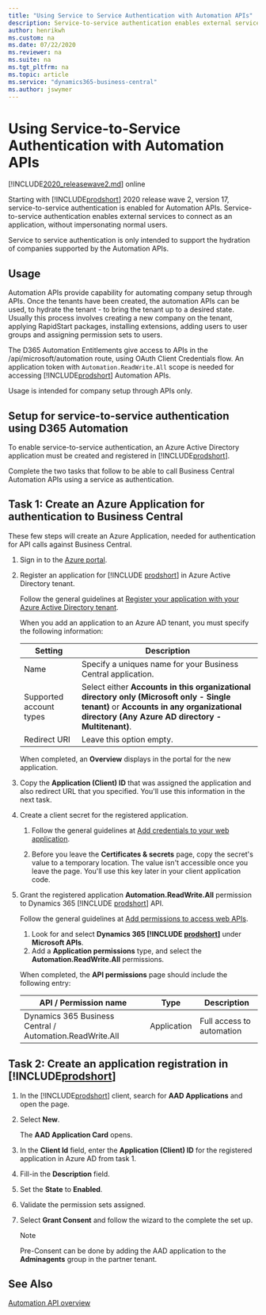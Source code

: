 ```yaml
---
title: "Using Service to Service Authentication with Automation APIs"
description: Service-to-service authentication enables external services to connect as an application, without impersonating normal users.
author: henrikwh
ms.custom: na
ms.date: 07/22/2020
ms.reviewer: na
ms.suite: na
ms.tgt_pltfrm: na
ms.topic: article
ms.service: "dynamics365-business-central"
ms.author: jswymer
---
```


# Using Service-to-Service Authentication with Automation APIs

[!INCLUDE[2020_releasewave2.md](../includes/2020_releasewave2.md)] online

Starting with [!INCLUDE[prodshort](../developer/includes/prodshort.md)] 2020 release wave 2, version 17, service-to-service authentication is enabled for Automation APIs. Service-to-service authentication enables external services to connect as an application, without impersonating normal users.  

Service to service authentication is only intended to support the hydration of companies supported by the Automation APIs.

## Usage

Automation APIs provide capability for automating company setup through APIs. Once the tenants have been created, the automation APIs can be used, to hydrate the tenant - to bring the tenant up to a desired state. Usually this process involves creating a new company on the tenant, applying RapidStart packages, installing extensions, adding users to user groups and assigning permission sets to users. 

The D365 Automation Entitlements give access to APIs in the /api/microsoft/automation route, using OAuth Client Credentials flow. An application token with `Automation.ReadWrite.All` scope is needed for accessing [!INCLUDE[prodshort](../developer/includes/prodshort.md)] Automation APIs.

Usage is intended for company setup through APIs only. 

## Setup for service-to-service authentication using D365 Automation 

To enable service-to-service authentication, an Azure Active Directory application must be created and registered in [!INCLUDE[prodshort](../developer/includes/prodshort.md)]. 

Complete the two tasks that follow to be able to call Business Central Automation APIs using a service as authentication. 

## Task 1: Create an Azure Application for authentication to Business Central 

These few steps will create an Azure Application, needed for authentication for API calls against Business Central.

1. Sign in to the [Azure portal](https://portal.azure.com).

2. Register an application for [!INCLUDE [prodshort](../developer/includes/prodshort.md)] in Azure Active Directory tenant.

    Follow the general guidelines at [Register your application with your Azure Active Directory tenant](/azure/active-directory/active-directory-app-registration).

    When you add an application to an Azure AD tenant, you must specify the following information:
    
    |Setting|Description|
    |-------|-----------|
    |Name|Specify a uniques name for your Business Central application. |
    |Supported account types| Select either <strong>Accounts in this organizational directory only (Microsoft only - Single tenant)</strong> or <strong>Accounts in any organizational directory (Any Azure AD directory - Multitenant)</strong>.|
    |Redirect URI|Leave this option empty.|
    
    When completed, an **Overview** displays in the portal for the new application.

3. Copy the **Application (Client) ID** that was assigned the application and also redirect URL that you specified. You'll use this information in the next task.

4. Create a client secret for the registered application.

    1. Follow the general guidelines at [Add credentials to your web application](/azure/active-directory/develop/quickstart-configure-app-access-web-apis#add-credentials-to-your-web-application).

    2. Before you leave the **Certificates & secrets** page, copy the secret's value to a temporary location. The value isn't accessible once you leave the page. You'll use this key later in your client application code.

5. Grant the registered application  **Automation.ReadWrite.All** permission to Dynamics 365 [!INCLUDE [prodshort](../developer/includes/prodshort.md)] API.

    Follow the general guidelines at [Add permissions to access web APIs](/azure/active-directory/develop/quickstart-configure-app-access-web-apis#add-permissions-to-access-web-apis).

    1. Look for and select **Dynamics 365 [!INCLUDE [prodshort](../developer/includes/prodshort.md)]** under **Microsoft APIs**.
    2. Add a **Application permissions** type, and select the **Automation.ReadWrite.All** permissions.

    When completed, the **API permissions** page should include the following entry:

    |API / Permission name|Type|Description|
    |---------------------|----|-----------|
    |Dynamics 365 Business Central / Automation.ReadWrite.All|Application|Full access to automation|

## Task 2: Create an application registration in [!INCLUDE[prodshort](../developer/includes/prodshort.md)] 

1. In the [!INCLUDE[prodshort](../developer/includes/prodshort.md)] client, search for **AAD Applications**  and open the page.

2. Select **New**.

    The **AAD Application Card** opens. 

3. In the **Client Id** field, enter the **Application (Client) ID**  for the registered application in Azure AD from task 1. 

4. Fill-in the **Description** field.

5. Set the **State** to **Enabled**.

6. Validate the permission sets assigned. 

7. Select **Grant Consent** and follow the wizard to the complete the set up.

   > [!NOTE]
   > Pre-Consent can be done by adding the AAD application to the **Adminagents** group in the partner tenant.  

## See Also

[Automation API overview](dynamics-microsoft-automation-overview.md)  


